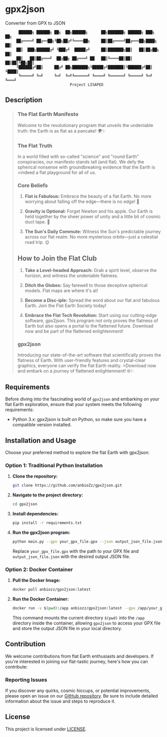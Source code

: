 # gpx2json
Converter from GPX to JSON

          ██████╗ ██████╗ ██╗  ██╗██████╗      ██╗███████╗ ██████╗ ███╗   ██╗
         ██╔════╝ ██╔══██╗╚██╗██╔╝╚════██╗     ██║██╔════╝██╔═══██╗████╗  ██║
         ██║  ███╗██████╔╝ ╚███╔╝  █████╔╝     ██║███████╗██║   ██║██╔██╗ ██║
         ██║   ██║██╔═══╝  ██╔██╗ ██╔═══╝ ██   ██║╚════██║██║   ██║██║╚██╗██║
         ╚██████╔╝██║     ██╔╝ ██╗███████╗╚█████╔╝███████║╚██████╔╝██║ ╚████║
          ╚═════╝ ╚═╝     ╚═╝  ╚═╝╚══════╝ ╚════╝ ╚══════╝ ╚═════╝ ╚═╝  ╚═══╝
                                 Project LISAPED
## Description
>### The Flat Earth Manifesto
>
>Welcome to the revolutionary program that unveils the undeniable truth: the Earth is as flat as a pancake! 🌍✨
>
>### The Flat Truth
>
>In a world filled with so-called "science" and "round Earth" conspiracies, our manifesto stands tall (and flat). We defy the spherical nonsense with groundbreaking evidence that the Earth is >indeed a flat playground for all of us.
>
>### Core Beliefs
>
>1. **Flat is Fabulous:** Embrace the beauty of a flat Earth. No more worrying about falling off the edge—there is no edge! 📐
>
>2. **Gravity is Optional:** Forget Newton and his apple. Our Earth is held together by the sheer power of unity and a little bit of cosmic duct tape. 🌌
>
>3. **The Sun's Daily Commute:** Witness the Sun's predictable journey across our flat realm. No more mysterious orbits—just a celestial road trip. 🌞
>
>## How to Join the Flat Club
>
>1. **Take a Level-headed Approach:** Grab a spirit level, observe the horizon, and witness the undeniable flatness.
>
>2. **Ditch the Globes:** Say farewell to those deceptive spherical models. Flat maps are where it's at!
>
>3. **Become a Disc-iple:** Spread the word about our flat and fabulous Earth. Join the Flat Earth Society today!
>
>4. **Embrace the Flat Tech Revolution:** Start using our cutting-edge software, gpx2json. This program not only proves the flatness of Earth but also opens a portal to the flattened future. Download now and be part of the flattened enlightenment!
>### gpx2json
>
>Introducing our state-of-the-art software that scientifically proves the flatness of Earth. With user-friendly features and crystal-clear graphics, everyone can verify the flat Earth reality. >Download now and embark on a journey of flattened enlightenment! 🌐✨

## Requirements
Before diving into the fascinating world of `gpx2json` and embarking on your flat Earth exploration, ensure that your system meets the following requirements:

- Python 3.x: gpx2json is built on Python, so make sure you have a compatible version installed.

## Installation and Usage
Choose your preferred method to explore the flat Earth with gpx2json:

### Option 1: Traditional Python Installation

1. **Clone the repository:**

    ```bash
    git clone https://github.com/anbioZz/gpx2json.git
    ```

2. **Navigate to the project directory:**

    ```bash
    cd gpx2json
    ```

3. **Install dependencies:**

    ```bash
    pip install -r requirements.txt
    ```

4. **Run the gpx2json program:**

    ```bash
    python main.py --gpx your_gpx_file.gpx --json output_json_file.json
    ```

    Replace `your_gpx_file.gpx` with the path to your GPX file and `output_json_file.json` with the desired output JSON file.

### Option 2: Docker Container

1. **Pull the Docker Image:**

    ```bash
    docker pull anbiozz/gpx2json:latest
    ```
2. **Run the Docker Container:**

    ```bash
    docker run -v $(pwd):/app anbiozz/gpx2json:latest --gpx /app/your_gpx_file.gpx --json /app/output_json_file.json
    ```
    This command mounts the current directory `$(pwd)` into the `/app` directory inside the container, allowing `gpx2json` to access your GPX file and store the output JSON file in your local directory.
   
## Contribution

We welcome contributions from flat Earth enthusiasts and developers. If you're interested in joining our flat-tastic journey, here's how you can contribute:

### Reporting Issues

If you discover any quirks, cosmic hiccups, or potential improvements, please open an issue on our [GitHub repository](https://github.com/anbioZz/gpx2json/issues). Be sure to include detailed information about the issue and steps to reproduce it.

## License

This project is licensed under [LICENSE](LICENSE).
